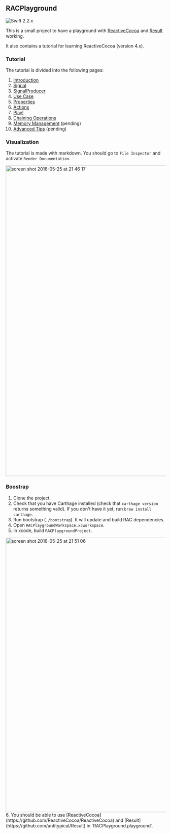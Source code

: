 ## RACPlayground ##

![Swift 2.2.x](https://img.shields.io/badge/Swift-2.2.x-orange.svg)

This is a small project to have a playground with [ReactiveCocoa](https://github.com/ReactiveCocoa/ReactiveCocoa) and [Result](https://github.com/antitypical/Result) working.

It also contains a tutorial for learning ReactiveCocoa (version 4.x).

### Tutorial ###

The tutorial is divided into the following pages:

1. [Introduction](./RACPlaygroundProject/RACPlayground.playground/Pages/Introduction.xcplaygroundpage)
2. [Signal](./RACPlaygroundProject/RACPlayground.playground/Pages/Signal.xcplaygroundpage)
3. [SignalProducer](./RACPlaygroundProject/RACPlayground.playground/Pages/SignalProducer.xcplaygroundpage)
4. [Use Case](./RACPlaygroundProject/RACPlayground.playground/Pages/UseCase.xcplaygroundpage)
5. [Properties](./RACPlaygroundProject/RACPlayground.playground/Pages/Properties.xcplaygroundpage)
6. [Actions](./RACPlaygroundProject/RACPlayground.playground/Pages/Actions.xcplaygroundpage)
7. [Play!](./RACPlaygroundProject/RACPlayground.playground/Pages/Play!.xcplaygroundpage)
8. [Chaining Operations](./RACPlaygroundProject/RACPlayground.playground/Pages/ChainingOperations.xcplaygroundpage)
9. [Memory Management](./RACPlaygroundProject/RACPlayground.playground/Pages/MemoryManagement.xcplaygroundpage) (pending)
10. [Advanced Tips](./RACPlaygroundProject/RACPlayground.playground/Pages/AdvancedTips.xcplaygroundpage) (pending)

### Visualization ###

The tutorial is made with markdown. You should go to `File Inspector` and activate `Render Documentation`.

<img width="974" alt="screen shot 2016-05-25 at 21 46 17" src="https://cloud.githubusercontent.com/assets/12101394/15560486/69855bf2-22c2-11e6-98d5-16377ddbd016.png">


### Boostrap ###

1. Clone the project.
2. Check that you have Carthage installed (check that `carthage version` returns something valid). If you don't have it yet, run `brew install carthage`.
3. Run bootstrap (`./bootstrap`). It will update and build RAC dependencies.
4. Open `RACPlaygroundWorkspace.xcworkspace`.
5. In xcode, build `RACPlaygroundProject`.
<img width="861" alt="screen shot 2016-05-25 at 21 51 06" src="https://cloud.githubusercontent.com/assets/12101394/15560554/08b8072e-22c3-11e6-8107-0bd268db8b5a.png">
6. You should be able to use [ReactiveCocoa](https://github.com/ReactiveCocoa/ReactiveCocoa) and [Result](https://github.com/antitypical/Result) in `RACPlayground.playground`.

